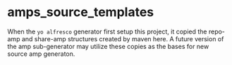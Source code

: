 amps_source_templates
=====================

When the ```yo alfresco``` generator first setup this project, it copied the
repo-amp and share-amp structures created by maven here. A future version of
the amp sub-generator may utilize these copies as the bases for new source amp
generaton.
